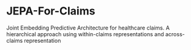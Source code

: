 # JEPA-For-Claims
Joint Embedding Predictive Architecture for healthcare claims.  A hierarchical approach using within-claims representations and across-claims representation
